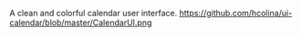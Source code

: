 A clean and colorful calendar user interface.
https://github.com/hcolina/ui-calendar/blob/master/CalendarUI.png
